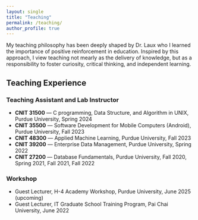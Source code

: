 ```yaml
---
layout: single
title: "Teaching"
permalink: /teaching/
author_profile: true
---
```


My teaching philosophy has been deeply shaped by Dr. Laux who I learned the importance of positive reinforcement in education. Inspired by this approach, I view teaching not mearly as the delivery of knowledge, but as a responsibility to foster curiosity, critical thinking, and independent learning. 

## Teaching Experience

### Teaching Assistant and Lab Instructor

* **CNIT 31500** — C programming, Data Structure, and Algorithm in UNIX, Purdue University, Spring 2024
* **CNIT 35500** — Software Development for Mobile Computers (Android), Purdue University, Fall 2023
* **CNIT 48300** — Applied Machine Learning, Purdue University, Fall 2023
* **CNIT 39200** — Enterprise Data Management, Purdue University, Spring 2022
* **CNIT 27200** — Database Fundamentals, Purdue University, Fall 2020, Spring 2021, Fall 2021, Fall 2022 

### Workshop

* Guest Lecturer, H-4 Academy Workshop, Purdue University, June 2025 (upcoming)
* Guest Lecturer, IT Graduate School Training Program, Pai Chai University, June 2022
